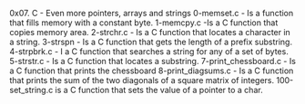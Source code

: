 0x07. C - Even more pointers, arrays and strings
0-memset.c - Is a  function that fills memory with a constant byte.
1-memcpy.c -Is a C function that copies memory area.
2-strchr.c - Is a C function that locates a character in a string.
3-strspn - Is a C function that gets the length of a prefix substring.
4-strpbrk.c - I a C function that searches a string for any of a set of bytes.
5-strstr.c - Is a C function that locates a substring.
7-print_chessboard.c - Is a C function that prints the chessboard
8-print_diagsums.c - Is a C function that prints the sum of the two diagonals of a square matrix of integers.
100-set_string.c is a C function that sets the value of a pointer to a char.
